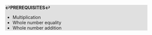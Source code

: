 <div style="margin:2em; background-color: #e0e0e0;">

<strong>↩PREREQUISITES↩</strong>

 * Multiplication
 * Whole number equality
 * Whole number addition

</div>

